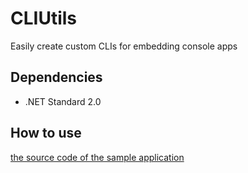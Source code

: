 # CLIUtils
Easily create custom CLIs for embedding console apps

## Dependencies
* .NET Standard 2.0

## How to use
[the source code of the sample application](https://github.com/Zakki0925224/CLIUtils/blob/master/SampleApp/Program.cs)